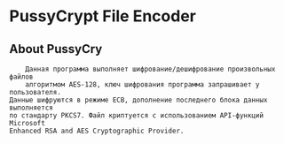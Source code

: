 # PussyCrypt File Encoder

## About PussyCry
        Данная программа выполняет шифрование/дешифрование произвольных файлов
        алгоритмом AES-128, ключ шифрования программа запрашивает у пользователя.
	Данные шифруются в режиме ECB, дополнение последнего блока данных выполняется
	по стандарту PKCS7. Файл криптуется с использованием API-функций Microsoft
	Enhanced RSA and AES Cryptographic Provider.
	

